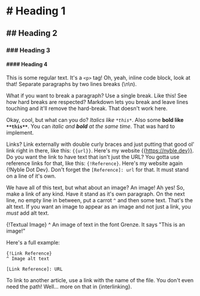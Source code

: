 # # Heading 1
## ## Heading 2
### ### Heading 3
#### #### Heading 4

This is some regular text. It's a `<p>` tag! Oh, yeah, inline code block, look at that! Separate paragraphs by two lines breaks (\n\n).

What if you want to break a paragraph? Use a single break.
Like this! See how hard breaks are respected? Markdown lets you break and leave lines touching and it'll remove the hard-break. That doesn't work here.

Okay, cool, but what can you do? *Italics like `*this*`*. Also some **bold like `**this**`**. You can *italic and **bold** at the same time*. That was hard to implement.

Links? Link externally with double curly braces and just putting that good ol' link right in there, like this: `{{url}}`. Here's my website {{https://nyble.dev}}.
Do you want the link to have text that isn't just the URL? You gotta use reference links for that, like this: `{!Reference}`. Here's my website again {!Nyble Dot Dev}. Don't forget the `[Reference]: url` for that. It must stand on a line of it's own.

[Nyble Dot Dev]: https://nyble.dev

We have all of this text, but what about an image? An image! Ah yes! So, make a link of any kind. Have it stand as it's own paragraph. On the next line, no empty line in between, put a carrot `^` and then some text. That's the alt text. If you want an image to appear as an image and not just a link, you *must* add alt text.

{!Textual Image}
^ An image of text in the font Grenze. It says "This is an image!"

[Textual Image]: https://textual.bookcase.name?font=Grenze&c=247&fs=32&text=This+is+an+image%21&forceraw

Here's a full example:
```
{!Link Reference}
^ Image alt text

[Link Reference]: URL
```

To link to another article, use a link with the name of the file. You don't even need the path! Well... more on that in {interlinking}.